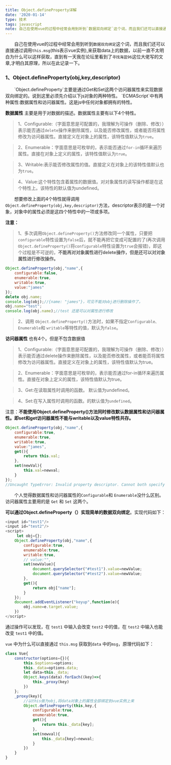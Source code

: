 ```yaml
---
title: Object.defineProperty​详解
date: '2020-01-14'
type: 技术
tags: javascript
note: 自己在使用vue的过程中经常会用到听到`数据双向绑定`这个词，而且我们还可以直接通过调用`this.msg`(this表示vue实例),来获取data上的数据，以前一直不太明白为什么可以这样获取，直到有一天我在论坛里看到了`寻找海蓝96`这位大佬写的文章,才明白其原理，所以在此记录一下。
---
```

&#8195;&#8195;自己在使用vue的过程中经常会用到听到`数据双向绑定`这个词，而且我们还可以直接通过调用`this.msg`(this表示vue实例),来获取data上的数据，以前一直不太明白为什么可以这样获取，直到有一天我在论坛里看到了`寻找海蓝96`这位大佬写的文章,才明白其原理，所以在此记录一下。

<h3 id="a1">1、Object.defineProperty(obj,key,descriptor) </h3>
&#8195;&#8195;`Object.defineProperty`主要是通过Get和Set这两个访问器属性来实现数据双向绑定的。说到这里必须先介绍以下js对象的两种特性。
`ECMAScript`中有两种属性:数据属性和访问器属性。这是js中任何对象都拥有的特性。      

**数据属性** 主要是用于对数据的描述。数据属性主要有以下4个特性。    
>1、Configurable:（字面意思是可配置的，我理解为可操作（删除、修改））表示能否通过`delete`操作来删除属性，以及能否修改属性，或者能否将属性修改为访问器属性。直接定义在对象上的属性，该特性值默认为`true`。

>2、Enumerable：字面意思是可枚举的，表示能否通过`for-in`循环来遍历属性。直接在对象上定义的属性，该特性值默认为`true`。

>3、Writable:表示能否修改属性的值。直接定义在对象上的该特性值默认也为`true`。  

>4、Value:这个特性包含着属性的数据值。对对象属性的读写操作都是在这个特性上。该特性的默认值为undefined。   

&#8195;&#8195;想要修改上面的4个特性就得调用`Object.defineProperty(obj,key,descriptor)`方法，descriptor表示的是一个对象，对象中的属性必须是这四个特性中的一项或多项。

**注意：**

> 1、多次调用`Object.defineProperty()`方法修改同一个属性，只要把`configurable`特性设置为`false`后，就不能再把它变成可配置的了(再次调用`Object.defineProperty()`将`configurable`特性设置为`true`会报错)，即这个过程是不可逆的，**不能再对对象属性进行delete操作，但是还可以对对象属性进行修改操作。**    

```javascript           
Object.defineProperty(obj,"name",{
    configurable:false,
    enumerable:true,
    writable:true,
    value:"james"
});
delete obj.name;
console.log(obj);//{name: "james"}，可见不能对obj进行删除操作了。
obj.name="test";
console.log(obj.name);//test 还是可以对属性进行修改
```
> 2、调用 `Object.defineProperty()`方法时，如果不指定`Configurable、Enumerable`和 `writable`等特性的值，默认为`false`。

**访问器属性** 也有4个。但是不包含数据值  
>1、Configurable:（字面意思是可配置的，我理解为可操作（删除、修改））表示能否通过delete操作来删除属性，以及能否修改属性，或者能否将属性修改为访问器属性。直接定义在对象上的属性，该特性值默认为true。

>2、Enumerable：字面意思是可枚举的，表示能否通过for-in循环来遍历属性。直接在对象上定义的属性，该特性值默认为true。    

>3、Get:在读取属性时调用的函数。 默认值为undefined。   

>4、Set:在写入属性时调用的函数。的默认值为`undefined`。   

注意：**不能使用Object.defineProperty()方法同时修改默认数据属性和访问器属性。即set和get访问器属性不能与writable以及value特性共存。**

```javascript             
Object.defineProperty(obj,"name",{
    configurable:true,
    enumerable:true,
    writable:true,
    value:"james",
    get(){
        return this.val;
    },
    set(newVal){
        this.val=newval;
    }
});
//Uncaught TypeError: Invalid property descriptor. Cannot both specify accessors and a value or writable attribute, #<Object>
```
&#8195;&#8195;个人觉得数据属性和访问器属性的`Configurable`和 `Enumerable`没什么区别。访问器属性主要用的是 `Get` 和 `Set` 这两个。

**可以通过Object.defineProperty（）实现简单的数据双向绑定**。实现代码如下：

```javascript          
<input id="test1"/>
<input id="test2"/>
<script>
     let obj={};
    Object.defineProperty(obj,"name",{
        configurable:true,
        enumerable:true,
        writable:true,
        // value:"",
        set(newValue){
            document.querySelector("#test1").value=newValue;
            document.querySelector("#test2").value=newValue;
        },
        get(){
            return obj["name"];
        }
    });
    document.addEventListener("keyup",function(e){
        obj.name=e.target.value;
    })
</script>
```
通过操作可以发现，在 `test1` 中输入会改变 `test2` 中的值，在 `test2` 中输入也能改变 `test1` 中的值。

`vue` 中为什么可以直接通过 `this.msg` 获取到`data` 中的`msg`，原理代码如下：

```javascript           
class Vue{
    constructor(options={}){
        this.$options=options;
        this._data=options.data;
        let data=this._data;
        Object.keys(data).forEach((key)=>{
            this._proxy(key)
        })
    };
    _proxy(key){
        //以this做为obj,将data对象上的属性全部绑定到vue实例上来
        Object.defineProperty(this,key,{
            configurable:true,
            enumerable:true,
            get(){
                return this._data[key];
            },
            set(newval){
                this._data[key]=newval;
            }
        })
    }
}
```
<Valine></Valine>
